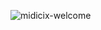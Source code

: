 ![midicix-welcome](https://user-images.githubusercontent.com/94143634/231303931-039ea114-51a2-441c-8897-995fbfa214e5.svg)
